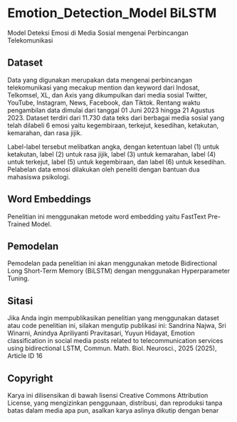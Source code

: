 # Emotion_Detection_Model BiLSTM

Model Deteksi Emosi di Media Sosial mengenai Perbincangan Telekomunikasi

## Dataset
Data yang digunakan merupakan data mengenai perbincangan telekomunikasi yang mecakup mention dan keyword dari Indosat, Telkomsel, XL, dan Axis yang dikumpulkan dari media sosial Twitter, YouTube, Instagram, News, Facebook, dan Tiktok. Rentang waktu pengambilan data dimulai dari tanggal 01 Juni 2023 hingga 21 Agustus 2023. Dataset terdiri dari 11.730 data teks dari berbagai media sosial yang telah dilabeli 6 emosi yaitu kegembiraan, terkejut, kesedihan, ketakutan, kemarahan, dan rasa jijik.

Label-label tersebut melibatkan angka, dengan ketentuan label (1) untuk ketakutan, label (2) untuk rasa jijik, label (3) untuk kemarahan, label (4) untuk terkejut, label (5) untuk kegembiraan, dan label (6) untuk kesedihan. Pelabelan data emosi dilakukan oleh peneliti dengan bantuan dua mahasiswa psikologi.

## Word Embeddings
Penelitian ini menggunakan metode word embedding yaitu FastText Pre-Trained Model.

## Pemodelan
Pemodelan pada penelitian ini akan menggunakan metode Bidirectional Long Short-Term Memory (BiLSTM) dengan menggunakan Hyperparameter Tuning.

## Sitasi
Jika Anda ingin mempublikasikan penelitian yang menggunakan dataset atau code penelitian ini, silakan mengutip publikasi ini:
Sandrina Najwa, Sri Winarni, Anindya Apriliyanti Pravitasari, Yuyun Hidayat, Emotion classification in social media posts related to telecommunication services using bidirectional LSTM, Commun. Math. Biol. Neurosci., 2025 (2025), Article ID 16

## Copyright
Karya ini dilisensikan di bawah lisensi Creative Commons Attribution License, yang mengizinkan penggunaan, distribusi, dan reproduksi tanpa batas dalam media apa pun, asalkan karya aslinya dikutip dengan benar
